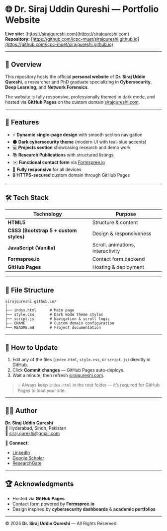 # 🌐 Dr. Siraj Uddin Qureshi — Portfolio Website

**Live site:** [https://sirajqureshi.com](https://sirajqureshi.com)  
**Repository:** [https://github.com/icpc-muet/sirajqureshi.github.io](https://github.com/icpc-muet/sirajqureshi.github.io)

---

## 🧠 Overview

This repository hosts the official **personal website** of **Dr. Siraj Uddin Qureshi**, a researcher and PhD graduate specializing in **Cybersecurity**, **Deep Learning**, and **Network Forensics**.

The website is fully responsive, professionally themed in dark mode, and hosted via **GitHub Pages** on the custom domain [sirajqureshi.com](https://sirajqureshi.com).

---

## 🚀 Features

- ⚡ **Dynamic single-page design** with smooth section navigation  
- 🌑 **Dark cybersecurity theme** (modern UI with teal-blue accents)  
- 💻 **Projects section** showcasing research and demo work  
- 📚 **Research Publications** with structured listings  
- ✉️ **Functional contact form** via [Formspree.io](https://formspree.io)  
- 📱 **Fully responsive** for all devices  
- 🔒 **HTTPS-secured** custom domain through GitHub Pages  

---

## 🛠️ Tech Stack

| Technology | Purpose |
|-------------|----------|
| **HTML5** | Structure & content |
| **CSS3 (Bootstrap 5 + custom styles)** | Design & responsiveness |
| **JavaScript (Vanilla)** | Scroll, animations, interactivity |
| **Formspree.io** | Contact form backend |
| **GitHub Pages** | Hosting & deployment |

---

## 📂 File Structure

```
sirajqureshi.github.io/
│
├── index.html      # Main page
├── style.css       # Dark mode theme styles
├── script.js       # Navigation & scroll logic
├── CNAME           # Custom domain configuration
└── README.md       # Project documentation
```

---

## 🧩 How to Update

1. Edit any of the files (`index.html`, `style.css`, or `script.js`) directly in GitHub.  
2. Click **Commit changes** — GitHub Pages auto-deploys.  
3. Wait a minute, then refresh [sirajqureshi.com](https://sirajqureshi.com).  

> 💡 Always keep `index.html` in the root folder — it’s required for GitHub Pages to load your site.

---

## 👨‍💻 Author

**Dr. Siraj Uddin Qureshi**  
📍 Hyderabad, Sindh, Pakistan  
📧 [siraj.qureshi@gmail.com](mailto:siraj.qureshi@gmail.com)

🔗 **Connect:**
- [LinkedIn](https://www.linkedin.com/in/sirajqureshi/)
- [Google Scholar](https://scholar.google.com/citations?user=bfFop-wAAAAJ&hl=en&oi=ao)
- [ResearchGate](https://www.researchgate.net/profile/Sirajuddin-Qureshi)

---

## 🏆 Acknowledgments

- Hosted via **GitHub Pages**  
- Contact form powered by **Formspree.io**  
- Design inspired by **cybersecurity dashboards** & **academic portfolios**

---

© 2025 **Dr. Siraj Uddin Qureshi** — All Rights Reserved
